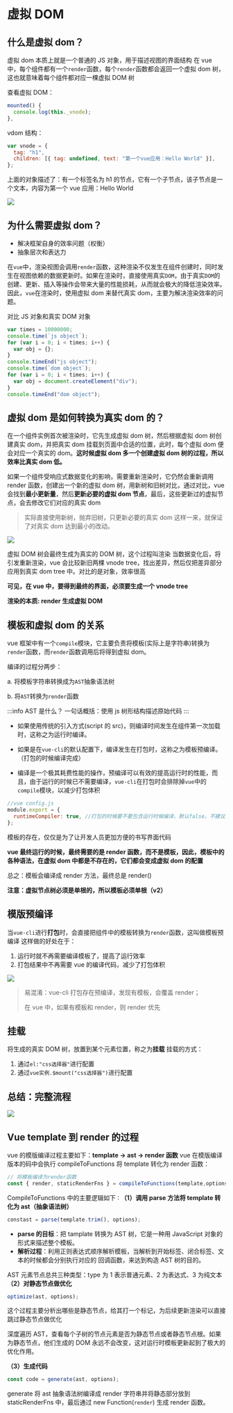 # 虚拟 DOM

## 什么是虚拟 dom？

虚拟 dom 本质上就是一个普通的 JS 对象，用于描述视图的界面结构
在 vue 中，每个组件都有一个`render`函数，每个`render`函数都会返回一个虚拟 dom 树，这也就意味着每个组件都对应一棵虚拟 DOM 树

查看虚拟 DOM：

```javascript
mounted() {
  console.log(this._vnode);
},
```

vdom 结构：

```javascript
var vnode = {
  tag: "h1",
  children: [{ tag: undefined, text: "第一个vue应用：Hello World" }],
};
```

上面的对象描述了：有一个标签名为 h1 的节点，它有一个子节点，该子节点是一个文本，内容为第一个 vue 应用：Hello World

![](../public/vue/2023-02-01-13-16-09.png)

## 为什么需要虚拟 dom？

- 解决框架自身的效率问题（权衡）
- 抽象层次和表达力

在`vue`中，渲染视图会调用`render`函数，这种渲染不仅发生在组件创建时，同时发生在视图依赖的数据更新时。如果在渲染时，直接使用真实`DOM`，由于真实`DOM`的创建、更新、插入等操作会带来大量的性能损耗，从而就会极大的降低渲染效率。
因此，`vue`在渲染时，使用虚拟 dom 来替代真实 dom，主要为解决渲染效率的问题。

对比 JS 对象和真实 DOM 对象

```javascript
var times = 10000000;
console.time(`js object`);
for (var i = 0; i < times; i++) {
  var obj = {};
}
console.timeEnd("js object");
console.time(`dom object`);
for (var i = 0; i < times; i++) {
  var obj = document.createElement("div");
}
console.timeEnd("dom object");
```

## 虚拟 dom 是如何转换为真实 dom 的？

在一个组件实例首次被渲染时，它先生成虚拟 dom 树，然后根据虚拟 dom 树创建真实 dom，并把真实 dom 挂载到页面中合适的位置，此时，每个虚拟 dom 便会对应一个真实的 dom。**这时候虚拟 dom 多一个创建虚拟 dom 树的过程，所以效率比真实 dom 低。**

如果一个组件受响应式数据变化的影响，需要重新渲染时，它仍然会重新调用 render 函数，创建出一个新的虚拟 dom 树，用新树和旧树对比，通过对比，vue 会找到**最小更新量**，然后**更新必要的虚拟 dom 节点**，最后，这些更新过的虚拟节点，会去修改它们对应的真实 dom

> 实际直接使用新树，抛弃旧树，只更新必要的真实 dom
> 这样一来，就保证了对真实 dom 达到最小的改动。

![](../public/vue/2023-02-01-13-18-13.png)

虚拟 DOM 树会最终生成为真实的 DOM 树，这个过程叫渲染
当数据变化后，将引发重新渲染，vue 会比较新旧两棵 vnode tree，找出差异，然后仅把差异部分应用到真实 dom tree 中。对比的是对象，效率很高

**可见，在 vue 中，要得到最终的界面，必须要生成一个 vnode tree**

**渲染的本质: render 生成虚拟 DOM**

## 模板和虚拟 dom 的关系

vue 框架中有一个`compile`模块，它主要负责将模板(实际上是字符串)转换为`render`函数，而`render`函数调用后将得到虚拟 dom。

编译的过程分两步：

a. 将模板字符串转换成为`AST`抽象语法树

b. 将`AST`转换为`render`函数

:::info AST 是什么？
一句话概括：使用 js 树形结构描述原始代码
:::

- 如果使用传统的引入方式(script 的 src)，则编译时间发生在组件第一次加载时，这称之为运行时编译。

- 如果是在`vue-cli`的默认配置下，编译发生在打包时，这称之为模板预编译。（打包的时候编译完成）

- 编译是一个极其耗费性能的操作，预编译可以有效的提高运行时的性能，而且，由于运行的时候已不需要编译，`vue-cli`在打包时会排除掉`vue`中的`compile`模块，以减少打包体积

```javascript
//vue config.js
module.export = {
  runtimeCompiler: true, //打包的时候要不要包含运行时候编译，默认false，不建议使用true
};
```

模板的存在，仅仅是为了让开发人员更加方便的书写界面代码

**vue 最终运行的时候，最终需要的是 render 函数，而不是模板，因此，模板中的各种语法，在虚拟 dom 中都是不存在的，它们都会变成虚拟 dom 的配置**

总之：模板会编译成 render 方法，最终总是 render()

**注意：虚拟节点树必须是单根的，所以模板必须单根（v2）**

## 模版预编译

当`vue-cli`进行**打包**时，会直接把组件中的模板转换为`render`函数，这叫做模板预编译
这样做的好处在于：

1. 运行时就不再需要编译模板了，提高了运行效率
2. 打包结果中不再需要 vue 的编译代码，减少了打包体积

![](../public/vue/2023-02-01-13-21-47.png)

> 易混淆：vue-cli 打包存在预编译，发现有模板，会覆盖 render；
>
> 在 vue 中，如果有模板和 render，则 render 优先

## 挂载

将生成的真实 DOM 树，放置到某个元素位置，称之为**挂载**
挂载的方式：

1. 通过`el:"css选择器"`进行配置
2. 通过`vue实例.$mount("css选择器")`进行配置

## 总结：完整流程

![](../public/vue/2023-02-01-13-27-42.png)

## Vue template 到 render 的过程

vue 的模版编译过程主要如下：**template -> ast -> render 函数**
vue 在模版编译版本的码中会执行 compileToFunctions 将 template 转化为 render 函数：

```javascript
// 将模板编译为render函数
const { render, staticRenderFns } = compileToFunctions(template,options//省略}, this)
```

CompileToFunctions 中的主要逻辑如下 ∶ **（1）调用 parse 方法将 template 转化为 ast（抽象语法树）**

```javascript
constast = parse(template.trim(), options);
```

- **parse 的目标**：把 tamplate 转换为 AST 树，它是一种用 JavaScript 对象的形式来描述整个模板。
- **解析过程**：利用正则表达式顺序解析模板，当解析到开始标签、闭合标签、文本的时候都会分别执行对应的 回调函数，来达到构造 AST 树的目的。

AST 元素节点总共三种类型：type 为 1 表示普通元素、2 为表达式、3 为纯文本
**（2）对静态节点做优化**

```javascript
optimize(ast, options);
```

这个过程主要分析出哪些是静态节点，给其打一个标记，为后续更新渲染可以直接跳过静态节点做优化

深度遍历 AST，查看每个子树的节点元素是否为静态节点或者静态节点根。如果为静态节点，他们生成的 DOM 永远不会改变，这对运行时模板更新起到了极大的优化作用。

**（3）生成代码**

```javascript
const code = generate(ast, options);
```

generate 将 ast 抽象语法树编译成 render 字符串并将静态部分放到 staticRenderFns 中，最后通过 new Function(`render`) 生成 render 函数。
